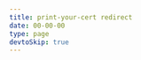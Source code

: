 ```yaml
---
title: print-your-cert redirect
date: 00-00-00
type: page
devtoSkip: true
---
```


<script>
  // Old:
  //  https://maelvls.dev/print-your-cert?asn1=MIICXDCCAgOgAwIBAgIQdPaTuGSUDeosii4dbdLBgTAKBggqhkjOPQQDAjAnMSUwIwYDVQQDExxUaGUgY2VydC1tYW5hZ2VyIG1haW50YWluZXJzMB4XDTIyMDUxNjEzMDkwMFoXDTIyMDgxNDEzMDkwMFowLDEqMCgGA1UEAwwhZm9vIGJhciBmb28gYmFyIDxmb28uYmFyQGJhci5mb28%2BMIIBIjANBgkqhkiG9w0BAQEFAAOCAQ8AMIIBCgKCAQEAtmGM5lil9Vw%2Fy5LhpgO8t5gSb5oUo%2BDp5vWw0Z5C7rjvifi0%2FeD9MbVFkxb%2B%2BhmOaaNCVgqDUio1OBOZyL90KzdnGW7nz1fRM2KCNrDF5Y1mO7uv1ZTZa8cVBjF67KjFuNkvvHp74m65bKwXeCHXJBmO3Z1FH8hudICU74%2BNl6tyjlMOsTHv%2BLY0jPfmAtO6eR%2BEf%2FHvgzwsjKds12vdlRCdHSS6u5zlrZZxF3zTO7YuAM7mN8Wbjq94YcpgsJ5ssNOtMu9FwZtPGQDHPaQyVQ86FfjhmMi1IUOUAAGwh%2FQRv8ksX%2BOupHTNdH06WmIDCaGBjWFgPkwicavMZgZG3QIDAQABo0EwPzAOBgNVHQ8BAf8EBAMCBaAwDAYDVR0TAQH%2FBAIwADAfBgNVHSMEGDAWgBQG5XQnDhOUa748L9H7TWZN2avluTAKBggqhkjOPQQDAgNHADBEAiBXmyJ24PTG76pEyq6AQtCo6TXEidqJhsmK9O5WjGBw7wIgaPbcFI5iMMgfPGEATH2AGGutZ6MlxBmwhEO7pAkqhQc%3D
  // New:
  //  https://cert-manager.github.io/print-your-cert/?asn1=MIICXDCCAgOgAwIBAgIQdPaTuGSUDeosii4dbdLBgTAKBggqhkjOPQQDAjAnMSUwIwYDVQQDExxUaGUgY2VydC1tYW5hZ2VyIG1haW50YWluZXJzMB4XDTIyMDUxNjEzMDkwMFoXDTIyMDgxNDEzMDkwMFowLDEqMCgGA1UEAwwhZm9vIGJhciBmb28gYmFyIDxmb28uYmFyQGJhci5mb28%2BMIIBIjANBgkqhkiG9w0BAQEFAAOCAQ8AMIIBCgKCAQEAtmGM5lil9Vw%2Fy5LhpgO8t5gSb5oUo%2BDp5vWw0Z5C7rjvifi0%2FeD9MbVFkxb%2B%2BhmOaaNCVgqDUio1OBOZyL90KzdnGW7nz1fRM2KCNrDF5Y1mO7uv1ZTZa8cVBjF67KjFuNkvvHp74m65bKwXeCHXJBmO3Z1FH8hudICU74%2BNl6tyjlMOsTHv%2BLY0jPfmAtO6eR%2BEf%2FHvgzwsjKds12vdlRCdHSS6u5zlrZZxF3zTO7YuAM7mN8Wbjq94YcpgsJ5ssNOtMu9FwZtPGQDHPaQyVQ86FfjhmMi1IUOUAAGwh%2FQRv8ksX%2BOupHTNdH06WmIDCaGBjWFgPkwicavMZgZG3QIDAQABo0EwPzAOBgNVHQ8BAf8EBAMCBaAwDAYDVR0TAQH%2FBAIwADAfBgNVHSMEGDAWgBQG5XQnDhOUa748L9H7TWZN2avluTAKBggqhkjOPQQDAgNHADBEAiBXmyJ24PTG76pEyq6AQtCo6TXEidqJhsmK9O5WjGBw7wIgaPbcFI5iMMgfPGEATH2AGGutZ6MlxBmwhEO7pAkqhQc%3D
  window.location.replace(
    "https://cert-manager.github.io/print-your-cert/" + location.search
  );
</script>
